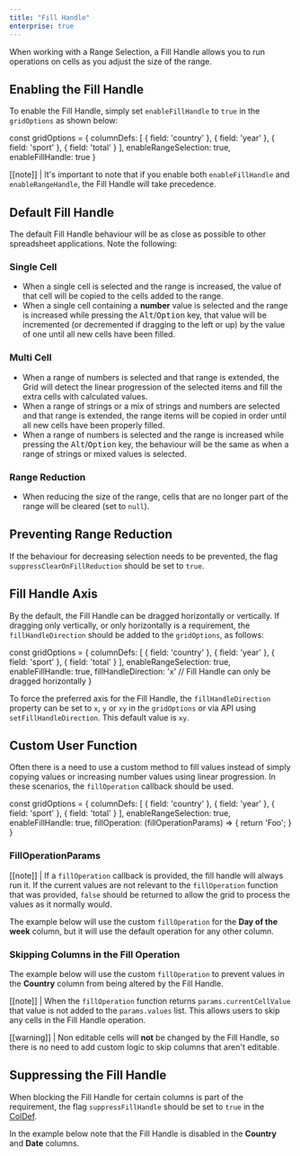 ```yaml
---
title: "Fill Handle"
enterprise: true
---
```


When working with a Range Selection, a Fill Handle allows you to run operations on cells as you adjust the size of the range.

## Enabling the Fill Handle

To enable the Fill Handle, simply set `enableFillHandle` to `true` in the `gridOptions` as shown below: 

<snippet>
const gridOptions = {
    columnDefs: [
        { field: 'country' },
        { field: 'year' },
        { field: 'sport' },
        { field: 'total' }
    ],
    enableRangeSelection: true,
    enableFillHandle: true
}
</snippet>

[[note]]
| It's important to note that if you enable both `enableFillHandle` and `enableRangeHandle`, the Fill Handle will take precedence.

## Default Fill Handle
The default Fill Handle behaviour will be as close as possible to other spreadsheet applications. Note the following: 

### Single Cell

- When a single cell is selected and the range is increased, the value of that cell will be copied to the cells added to the range.
- When a single cell containing a **number** value is selected and the range is increased while pressing the <kbd>Alt</kbd>/<kbd>Option</kbd> key, that value will be incremented (or decremented if dragging to the left or up) by the value of one until all new cells have been filled.

### Multi Cell

- When a range of numbers is selected and that range is extended, the Grid will detect the linear progression of the selected items and fill the extra cells with calculated values.
- When a range of strings or a mix of strings and numbers are selected and that range is extended, the range items will be copied in order until all new cells have been properly filled.
- When a range of numbers is selected and the range is increased while pressing the <kbd>Alt</kbd>/<kbd>Option</kbd> key, the behaviour will be the same as when a range of strings or mixed values is selected.

### Range Reduction

- When reducing the size of the range, cells that are no longer part of the range will be cleared (set to `null`).

<grid-example title='Fill Handle' name='fill-handle' type='generated' options='{ "enterprise": true, "exampleHeight": 560, "modules": ["clientside", "range"] }'></grid-example>

## Preventing Range Reduction

If the behaviour for decreasing selection needs to be prevented, the flag `suppressClearOnFillReduction` should be set to `true`.

<grid-example title='Fill Handle - Range Reduction' name='fill-handle-reduction' type='generated' options='{ "enterprise": true, "exampleHeight": 560, "modules": ["clientside", "range"] }'></grid-example>

## Fill Handle Axis

By the default, the Fill Handle can be dragged horizontally or vertically. If dragging only vertically, or only horizontally is a requirement, the `fillHandleDirection` should be added to the `gridOptions`, as follows: 

<snippet>
const gridOptions = {
    columnDefs: [
        { field: 'country' },
        { field: 'year' },
        { field: 'sport' },
        { field: 'total' }
    ],
    enableRangeSelection: true,
    enableFillHandle: true,
    fillHandleDirection: 'x' // Fill Handle can only be dragged horizontally
}
</snippet>

 To force the preferred axis for the Fill Handle, the `fillHandleDirection` property can be set to `x`, `y` or `xy` in the `gridOptions` or via API using `setFillHandleDirection`. This default value is `xy`.

<grid-example title='Fill Handle - Direction' name='fill-handle-direction' type='generated' options='{ "enterprise": true, "exampleHeight": 560, "modules": ["clientside", "range"] }'></grid-example>

## Custom User Function

Often there is a need to use a custom method to fill values instead of simply copying values or increasing number values using linear progression. In these scenarios, the `fillOperation` callback should be used.

<api-documentation source='grid-callbacks/callbacks.json' section='callbacks' names='["fillOperation"]'  ></api-documentation>

<snippet>
const gridOptions = {
    columnDefs: [
        { field: 'country' },
        { field: 'year' },
        { field: 'sport' },
        { field: 'total' }
    ],
    enableRangeSelection: true,
    enableFillHandle: true,
    fillOperation: (fillOperationParams) => {
        return 'Foo';
    }
}
</snippet>

### FillOperationParams
<interface-documentation interfaceName='FillOperationParams'></interface-documentation>

[[note]]
| If a `fillOperation` callback is provided, the fill handle will always run it. If the current values are not relevant to the `fillOperation` function that was provided, `false` should be returned to allow the grid to process the values as it normally would.

The example below will use the custom `fillOperation` for the **Day of the week** column, but it will use the default operation for any other column.

<grid-example title='Custom Fill Operation' name='custom-fill-operation' type='generated' options='{ "enterprise": true, "exampleHeight": 560, "modules": ["clientside", "range"] }'></grid-example>

### Skipping Columns in the Fill Operation

The example below will use the custom `fillOperation` to prevent values in the **Country** column from being altered by the Fill Handle.

[[note]]
| When the `fillOperation` function returns `params.currentCellValue` that value is not added to the `params.values` list. This allows users to skip any cells in the Fill Handle operation.

<grid-example title='Skipping Columns' name='skipping-columns' type='generated' options='{ "enterprise": true, "exampleHeight": 560, "modules": ["clientside", "range"] }'></grid-example>

[[warning]]
| Non editable cells will **not** be changed by the Fill Handle, so there is no need to add custom logic to skip columns that aren't editable.

## Suppressing the Fill Handle

When blocking the Fill Handle for certain columns is part of the requirement, the flag `suppressFillHandle` should be set to `true` in the [ColDef](/column-properties/).

In the example below note that the Fill Handle is disabled in the **Country** and **Date** columns.

<grid-example title='Suppress Fill Handle' name='suppress-fill-handle' type='generated' options='{ "enterprise": true, "exampleHeight": 560, "modules": ["clientside", "range"] }'></grid-example>